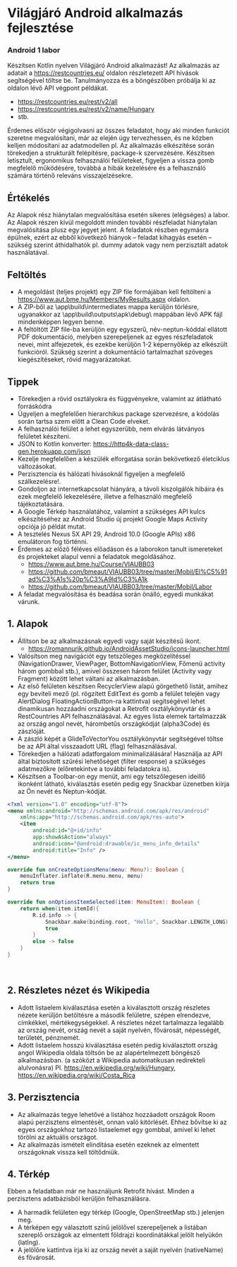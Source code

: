 # Világjáró Android alkalmazás fejlesztése 
### Android 1 labor

Készítsen Kotlin nyelven Világjáró Android alkalmazást! Az alkalmazás az adatait a https://restcountries.eu/ oldalon részletezett API hívások segítségével töltse be.
Tanulmányozza és a böngészőben próbálja ki az oldalon lévő API végpont példákat.

* https://restcountries.eu/rest/v2/all 
* https://restcountries.eu/rest/v2/name/Hungary
* stb.

Érdemes először végigolvasni az összes feladatot, hogy aki minden funkciót szeretne megvalósítani, már az elején úgy tervezhessen, és ne közben kelljen módosítani az adatmodellen pl.
Az alkalmazás elkészítése során törekedjen a strukturált felépítésre, package-k szervezésére. Készítsen letisztult, ergonomikus felhasználói felületeket, figyeljen a vissza gomb megfelelő működésére, továbbá a hibák kezelésére és a felhasználó számára történő releváns visszajelzésekre.

## Értékelés
Az Alapok rész hiánytalan megvalósítása esetén sikeres (elégséges) a labor. Az Alapok részen kívül megoldott minden további részfeladat hiánytalan megvalósítása plusz egy jegyet jelent. A feladatok részben egymásra épülnek, ezért az ebből következő hiányok – feladat kihagyás esetén – szükség szerint áthidalhatók pl. dummy adatok vagy nem perzisztált adatok használatával.

## Feltöltés
* A megoldást (teljes projekt) egy ZIP file formájában kell feltölteni a https://www.aut.bme.hu/Members/MyResults.aspx oldalon.
* A ZIP-ből az \app\build\intermediates mappa kerüljön törlésre, ugyanakkor az \app\build\outputs\apk\debug\ mappában lévő APK fájl mindenképpen legyen benne. 
* A feltöltött ZIP file-ba kerüljön egy egyszerű, név-neptun-kóddal ellátott PDF dokumentáció, melyben szerepeljenek az egyes részfeladatok nevei, mint alfejezetek, és ezekbe kerüljön 1-2 képernyőkép az elkészült funkcióról. Szükség szerint a dokumentáció tartalmazhat szöveges kiegészítéseket, rövid magyarázatokat.

## Tippek
* Törekedjen a rövid osztályokra és függvényekre, valamint az átlátható forráskódra 
* Ügyeljen a megfelelően hierarchikus package szervezésre, a kódolás során tartsa szem előtt a Clean Code elveket.
* A felhasználói felület a lehet egyszerűbb, nem elvárás látványos felületet készíteni.
* JSON to Kotlin konverter: https://http4k-data-class-gen.herokuapp.com/json 
* Kezelje megfelelően a készülék elforgatása során bekövetkező életciklus változásokat.
* Perzisztencia és hálózati hívásoknál figyeljen a megfelelő szálkezelésre!.
* Gondoljon az internetkapcsolat hiányára, a távoli kiszolgálók hibáira és ezek megfelelő lekezelésére, illetve a felhasználó megfelelő tájékoztatására.
* A Google Térkép használatához, valamint a szükséges API kulcs elkészítéséhez az Android Studio új projekt Google Maps Activity opciója jó példát mutat.
* A tesztelés Nexus 5X API 29, Android 10.0 (Google APIs) x86 emulátoron fog történni.
* Érdemes az előző féléves előadáson és a laborokon tanult ismereteket és projekteket alapul venni a feladatok megoldásához.
    * https://www.aut.bme.hu/Course/VIAUBB03 
    * https://github.com/bmeaut/VIAUBB03/tree/master/Mobil/El%C5%91ad%C3%A1s%20p%C3%A9ld%C3%A1k 
    * https://github.com/bmeaut/VIAUBB03/tree/master/Mobil/Labor 
* A feladat megvalósítása és beadása során önálló, egyedi munkákat várunk.

## 1. Alapok

* Állítson be az alkalmazásnak egyedi vagy saját készítésű ikont.
    * https://romannurik.github.io/AndroidAssetStudio/icons-launcher.html
* Valósítson meg navigációt egy tetszőleges megközelítéssel (NavigationDrawer, ViewPager, BottomNavigationView, Főmenü activity három gombbal stb.), amivel összesen három felület (Activity vagy Fragment) között lehet váltani az alkalmazásban. 
* Az első felületen készítsen RecyclerView alapú görgethető listát, amihez egy beviteli mező (pl. rögzített EditText és gomb a felület telején vagy AlertDialog FloatingActionButton-ra kattintva) segítségével lehet dinamikusan hozzáadni országokat a Retrofit osztálykönyvtár és a RestCountries API felhasználásával. Az egyes lista elemek tartalmazzák az ország angol nevét, hárombetűs országkódját (alpha3Code) és zászlóját. 
* A zászló képét a GlideToVectorYou osztálykönyvtár segítségével töltse be az API által visszaadott URL (flag) felhasználásával. 
* Törekedjen a hálózati adatforgalom minimalizálására! Használja az API által biztosított szűrési lehetőséget (filter response) a szükséges adatmezőkre (előretekintve a további feladatokra is). 
* Készítsen a Toolbar-on egy menüt, ami egy tetszőlegesen ideillő ikonként látható, kiválasztás esetén pedig egy Snackbar üzenetben kiírja az Ön nevét és Neptun-kódját. 

```xml
<?xml version="1.0" encoding="utf-8"?>
<menu xmlns:android="http://schemas.android.com/apk/res/android"
    xmlns:app="http://schemas.android.com/apk/res-auto">
    <item
        android:id="@+id/info"
        app:showAsAction="always"
        android:icon="@android:drawable/ic_menu_info_details"
        android:title="Info" />
</menu>
```

```kotlin
override fun onCreateOptionsMenu(menu: Menu?): Boolean {
    menuInflater.inflate(R.menu.menu, menu)
    return true
}

override fun onOptionsItemSelected(item: MenuItem): Boolean {
    return when(item.itemId){
        R.id.info -> {
            Snackbar.make(binding.root, "Hello", Snackbar.LENGTH_LONG).show()
            true
        }
        else -> false
    }
}
```

 
## 2. Részletes nézet és Wikipedia

* Adott listaelem kiválasztása esetén a kiválasztott ország részletes nézete kerüljön betöltésre a második felületre, szépen elrendezve, címkékkel, mértékegységekkel. A részletes nézet tartalmazza legalább az ország nevét, ország nevét a saját nyelvén, fővárosát, népességét, területét, pénznemét. 
* Adott listaelem hosszú kiválasztása esetén pedig kiválasztott ország angol Wikipedia oldala töltsön be az alapértelmezett böngésző alkalmazásban. (a szóközt a Wikipedia automatikusan redirekteli alulvonásra) Pl. https://en.wikipedia.org/wiki/Hungary, https://en.wikipedia.org/wiki/Costa_Rica 

## 3. Perzisztencia

* Az alkalmazás tegye lehetővé a listához hozzáadott országok Room alapú perzisztens elmentését, onnan való kitörlését. Ehhez bővítse ki az egyes országokhoz tartozó listaelemet egy gombbal, amivel ki lehet törölni az aktuális országot. 
* Az alkalmazás ismételt elindítása esetén ezeknek az elmentett országoknak vissza kell töltődniük. 

## 4. Térkép

Ebben a feladatban már ne használjunk Retrofit hívást. Minden a perzisztens adatbázisból kerüljön felhasználásra.

* A harmadik felületen egy térkép (Google, OpenStreetMap stb.) jelenjen meg. 
* A térképen egy választott színű jelölővel szerepeljenek a listában szereplő országok az elmentett földrajzi koordinátákkal jelölt helyükön (latlng). 
* A jelölőre kattintva írja ki az ország nevét a saját nyelvén (nativeName) és fővárosát. 
